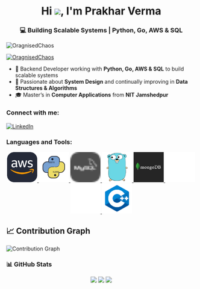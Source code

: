
<h1 align="center">Hi <img src="https://raw.githubusercontent.com/MartinHeinz/MartinHeinz/master/wave.gif" width="30px">, I'm Prakhar Verma</h1>
<h3 align="center">💻 Building Scalable Systems | Python, Go, AWS & SQL</h3>

<p align="left">
  <img src="https://komarev.com/ghpvc/?username=OragnisedChaos&label=Profile%20views&color=0e75b6&style=flat" alt="OragnisedChaos" />
</p>

<p align="left">
  <a href="https://github.com/ryo-ma/github-profile-trophy">
    <img src="https://github-profile-trophy.vercel.app/?username=OragnisedChaos&theme=onedark" alt="OragnisedChaos" />
  </a>
</p>

- 💼 Backend Developer working with **Python, Go, AWS & SQL** to build scalable systems  
- 🌱 Passionate about **System Design** and continually improving in **Data Structures & Algorithms**  
- 🎓 Master’s in **Computer Applications** from **NIT Jamshedpur**

<h3 align="left">Connect with me:</h3>
<p align="left">
  <a href="https://linkedin.com/in/pv2908" target="blank">
    <img align="center" src="https://raw.githubusercontent.com/rahuldkjain/github-profile-readme-generator/master/src/images/icons/Social/linked-in-alt.svg" alt="LinkedIn" height="30" width="40" />
  </a>
</p>

<h3 align="left">Languages and Tools:</h3>
<p align="center">
  <a href="https://aws.amazon.com" target="_blank" rel="noreferrer">
    <img src="assets/icons/aws.svg" alt="AWS" width="80" height="80"/>
  </a>
  <a href="https://www.python.org" target="_blank" rel="noreferrer">
   <img src="assets/icons/python.svg" alt="Python" width="80" height="80"/>
  </a>
  <a href="https://www.mysql.com/" target="_blank" rel="noreferrer">
     <img src="assets/icons/mysql.svg" alt="MySQL" width="80" height="80"/>
  </a>
  <a href="https://golang.org" target="_blank" rel="noreferrer">
    <img src="assets/icons/Go.svg" alt="Go" width="80" height="80"/>
  </a>
  <a href="https://www.mongodb.com/" target="_blank" rel="noreferrer">
    <img src="assets/icons/mong.png" alt="MongoDB" width="80" height="80"/>
  </a>
  <a href="https://nodejs.org" target="_blank" rel="noreferrer">
    <img src="assets/icons/nodejs.svg" alt="Node.js" width="80" height="80"/>
  </a>
  <a href="https://expressjs.com" target="_blank" rel="noreferrer">
    <img src="assets/icons/express.svg" alt="Express.js" width="80" height="80"/>
  </a>
  <a href="https://isocpp.org" target="_blank" rel="noreferrer">
    <img src="assets/icons/c++.svg" alt="C++" width="80" height="80"/>
  </a>
</p>

## 📈 Contribution Graph

<img src="https://github-readme-activity-graph.vercel.app/graph?username=OragnisedChaos&theme=github-dark&hide_border=true" alt="Contribution Graph" />


### 📊 GitHub Stats

<p align="center">
  <img src="https://github-readme-stats.vercel.app/api?username=OragnisedChaos&show_icons=true&theme=dark" width="33%" />
  <img src="https://github-readme-stats.vercel.app/api/top-langs?username=OragnisedChaos&layout=compact&theme=dark" width="25%"/>
  <img src="https://github-readme-streak-stats.herokuapp.com/?user=OragnisedChaos&theme=dark" width="35%" />
</p>
